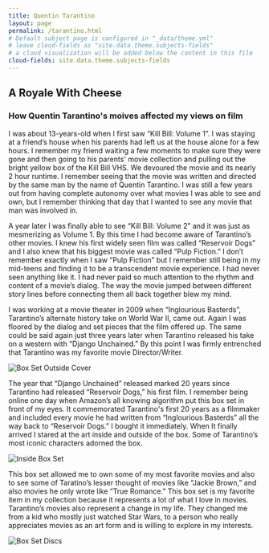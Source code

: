 ```yaml
---
title: Quentin Tarantino
layout: page
permalink: /tarantino.html
# Default subject page is configured in "_data/theme.yml"
# leave cloud-fields as "site.data.theme.subjects-fields"
# a cloud visualization will be added below the content in this file
cloud-fields: site.data.theme.subjects-fields
---
```


## A Royale With Cheese

### How Quentin Tarantino's moives affected my views on film

I was about 13-years-old when I first saw “Kill Bill: Volume 1”. I was staying at a friend’s house when his parents had left us at the house alone for a few hours. I remember my friend waiting a few moments to make sure they were gone and then going to his parents' movie collection and pulling out the bright yellow box of the Kill Bill VHS. We devoured the movie and its nearly 2 hour runtime. I remember seeing that the movie was written and directed by the same man by the name of Quentin Tarantino. I was still a few years out from having complete autonomy over what movies I was able to see and own, but I remember thinking that day that I wanted to see any movie that man was involved in.

A year later I was finally able to see “Kill Bill: Volume 2” and it was just as mesmerizing as Volume 1. By this time I had become aware of Tarantino’s other movies. I knew his first widely seen film was called “Reservoir Dogs” and I also knew that his biggest movie was called “Pulp Fiction.” I don’t remember exactly when I saw “Pulp Fiction” but I remember still being in my mid-teens and finding it to be a transcendent movie experience. I had never seen anything like it. I had never paid so much attention to the rhythm and content of a movie’s dialog. The way the movie jumped between different story lines before connecting them all back together blew my mind.

I was working at a movie theater in 2009 when “Inglourious Basterds”, Tarantino’s alternate history take on World War II, came out. Again I was floored by the dialog and set pieces that the film offered up. The same could be said again just three years later when Tarantino released his take on a western with “Django Unchained.” By this point I was firmly entrenched that Tarantino was my favorite movie Director/Writer.

![Box Set Outside Cover](/movie-collection/objects/tarantinoexhibit1.jpg)

The year that “Django Unchained” released marked 20 years since Tarantino had released “Reservoir Dogs,” his first film. I remember being online one day when Amazon’s all knowing algorithm put this box set in front of my eyes. It commemorated Tarantino's first 20 years as a filmmaker and included every movie he had written from “Inglourious Basterds” all the way back to “Reservoir Dogs.” I bought it immediately. When It finally arrived I stared at the art inside and outside of the box. Some of Tarantino’s most iconic characters adorned the box.

![Inside Box Set](/movie-collection/objects/tarantinoexhibit2.jpg)

This box set allowed me to own some of my most favorite movies and also to see some of Taratino’s lesser thought of movies like “Jackie Brown,” and also movies he only wrote like “True Romance.” This box set is my favorite item in my collection because it represents a lot of what I love in movies. Tarantino’s movies also represent a change in my life. They changed me from a kid who mostly just watched Star Wars, to a person who really appreciates movies as an art form and is willing to explore in my interests.

![Box Set Discs](/movie-collection/objects/tarantinoexhibit3.jpg)